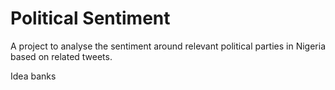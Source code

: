 # Political Sentiment

A project to analyse the sentiment around relevant political parties in Nigeria based on related tweets.

Idea banks